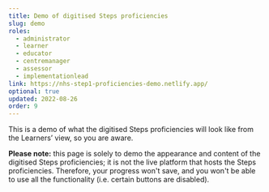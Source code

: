 ```yaml
---
title: Demo of digitised Steps proficiencies
slug: demo
roles:
  - administrator
  - learner
  - educator
  - centremanager
  - assessor
  - implementationlead
link: https://nhs-step1-proficiencies-demo.netlify.app/
optional: true
updated: 2022-08-26
order: 9
---
```

This is a demo of what the digitised Steps proficiencies will look like from the Learners’ view, so you are aware.

**Please note:** this page is solely to demo the appearance and content of the digitised Steps proficiencies; it is not the live platform that hosts the Steps proficiencies. Therefore, your progress won't save, and you won't be able to use all the functionality (i.e. certain buttons are disabled).